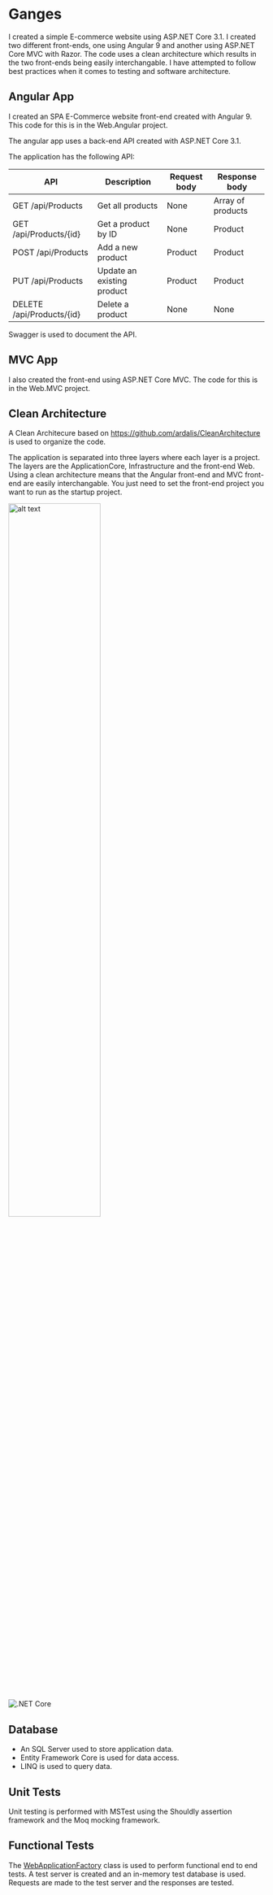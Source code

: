 # Ganges

I created a simple E-commerce website using ASP.NET Core 3.1. I created two different front-ends, one using Angular 9 and another using ASP.NET Core MVC with Razor. The code uses a clean architecture which results in the two front-ends being easily interchangable. I have attempted to follow best practices when it comes to testing and software architecture.

## Angular App

I created an SPA E-Commerce website front-end created with Angular 9. This code for this is in the Web.Angular project.

The angular app uses a back-end API created with ASP.NET Core 3.1.

The application has the following API:

| API                       | Description                | Request body | Response body     |
| ------------------------- | -------------------------- | ------------ | ----------------- |
| GET /api/Products         | Get all products           | None         | Array of products |
| GET /api/Products/{id}    | Get a product by ID        | None         | Product           |
| POST /api/Products        | Add a new product          | Product      | Product           |
| PUT /api/Products         | Update an existing product | Product      | Product           |
| DELETE /api/Products/{id} | Delete a product           | None         | None              |

Swagger is used to document the API.

## MVC App

I also created the front-end using ASP.NET Core MVC. The code for this is in the Web.MVC project.

## Clean Architecture

A Clean Architecure based on https://github.com/ardalis/CleanArchitecture is used to organize the code.

The application is separated into three layers where each layer is a project. The layers are the ApplicationCore, Infrastructure and the front-end Web. Using a clean architecture means that the Angular front-end and MVC front-end are easily interchangable. You just need to set the front-end project you want to run as the startup project.

<img src="https://miro.medium.com/max/2750/0*lwCWXSNctrUUYeLR.png" alt="alt text" width="60%">

![.NET Core](https://github.com/gchurch/Ganges/workflows/.NET%20Core/badge.svg?branch=master)

## Database

- An SQL Server used to store application data.
- Entity Framework Core is used for data access.
- LINQ is used to query data.

## Unit Tests

Unit testing is performed with MSTest using the Shouldly assertion framework and the Moq mocking framework.

## Functional Tests

The [WebApplicationFactory](https://docs.microsoft.com/en-us/dotnet/api/microsoft.aspnetcore.mvc.testing.webapplicationfactory-1?view=aspnetcore-3.0) class is used to perform functional end to end tests. A test server is created and an in-memory test database is used. Requests are made to the test server and the responses are tested.
